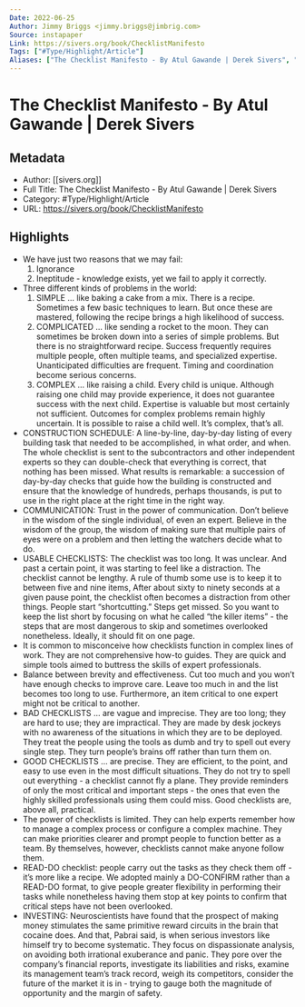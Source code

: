 ```yaml
---
Date: 2022-06-25
Author: Jimmy Briggs <jimmy.briggs@jimbrig.com>
Source: instapaper
Link: https://sivers.org/book/ChecklistManifesto
Tags: ["#Type/Highlight/Article"]
Aliases: ["The Checklist Manifesto - By Atul Gawande | Derek Sivers", "The Checklist Manifesto - By Atul Gawande | Derek Sivers"]
---
```

# The Checklist Manifesto - By Atul Gawande | Derek Sivers

## Metadata
- Author: [[sivers.org]]
- Full Title: The Checklist Manifesto - By Atul Gawande | Derek Sivers
- Category: #Type/Highlight/Article
- URL: https://sivers.org/book/ChecklistManifesto

## Highlights
- We have just two reasons that we may fail:
  1. Ignorance
  2. Ineptitude - knowledge exists, yet we fail to apply it correctly.
- Three different kinds of problems in the world:
  1. SIMPLE
  ... like baking a cake from a mix. There is a recipe. Sometimes a few basic techniques to learn. But once these are mastered, following the recipe brings a high likelihood of success.
  2. COMPLICATED
  ... like sending a rocket to the moon. They can sometimes be broken down into a series of simple problems. But there is no straightforward recipe. Success frequently requires multiple people, often multiple teams, and specialized expertise. Unanticipated difficulties are frequent. Timing and coordination become serious concerns.
  3. COMPLEX
  ... like raising a child. Every child is unique. Although raising one child may provide experience, it does not guarantee success with the next child. Expertise is valuable but most certainly not sufficient. Outcomes for complex problems remain highly uncertain. It is possible to raise a child well. It’s complex, that’s all.
- CONSTRUCTION SCHEDULE:
  A line-by-line, day-by-day listing of every building task that needed to be accomplished, in what order, and when.
  The whole checklist is sent to the subcontractors and other independent experts so they can double-check that everything is correct, that nothing has been missed.
  What results is remarkable: a succession of day-by-day checks that guide how the building is constructed and ensure that the knowledge of hundreds, perhaps thousands, is put to use in the right place at the right time in the right way.
- COMMUNICATION:
  Trust in the power of communication. Don’t believe in the wisdom of the single individual, of even an expert. Believe in the wisdom of the group, the wisdom of making sure that multiple pairs of eyes were on a problem and then letting the watchers decide what to do.
- USABLE CHECKLISTS:
  The checklist was too long. It was unclear. And past a certain point, it was starting to feel like a distraction.
  The checklist cannot be lengthy.
  A rule of thumb some use is to keep it to between five and nine items,
  After about sixty to ninety seconds at a given pause point, the checklist often becomes a distraction from other things. People start “shortcutting.” Steps get missed.
  So you want to keep the list short by focusing on what he called “the killer items” - the steps that are most dangerous to skip and sometimes overlooked nonetheless.
  Ideally, it should fit on one page.
- It is common to misconceive how checklists function in complex lines of work. They are not comprehensive how-to guides.
  They are quick and simple tools aimed to buttress the skills of expert professionals.
- Balance between brevity and effectiveness. Cut too much and you won’t have enough checks to improve care. Leave too much in and the list becomes too long to use. Furthermore, an item critical to one expert might not be critical to another.
- BAD CHECKLISTS
  ... are vague and imprecise.
  They are too long; they are hard to use; they are impractical.
  They are made by desk jockeys with no awareness of the situations in which they are to be deployed.
  They treat the people using the tools as dumb and try to spell out every single step.
  They turn people’s brains off rather than turn them on.
- GOOD CHECKLISTS
  ... are precise.
  They are efficient, to the point, and easy to use even in the most difficult situations.
  They do not try to spell out everything - a checklist cannot fly a plane.
  They provide reminders of only the most critical and important steps - the ones that even the highly skilled professionals using them could miss.
  Good checklists are, above all, practical.
- The power of checklists is limited.
  They can help experts remember how to manage a complex process or configure a complex machine.
  They can make priorities clearer and prompt people to function better as a team.
  By themselves, however, checklists cannot make anyone follow them.
- READ-DO checklist:
  people carry out the tasks as they check them off - it’s more like a recipe.
  We adopted mainly a DO-CONFIRM rather than a READ-DO format, to give people greater flexibility in performing their tasks while nonetheless having them stop at key points to confirm that critical steps have not been overlooked.
- INVESTING:
  Neuroscientists have found that the prospect of making money stimulates the same primitive reward circuits in the brain that cocaine does. And that, Pabrai said, is when serious investors like himself try to become systematic. They focus on dispassionate analysis, on avoiding both irrational exuberance and panic. They pore over the company’s financial reports, investigate its liabilities and risks, examine its management team’s track record, weigh its competitors, consider the future of the market it is in - trying to gauge both the magnitude of opportunity and the margin of safety.
